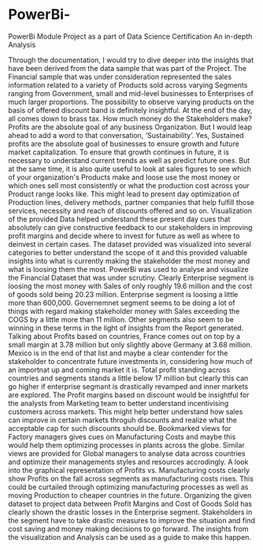 # PowerBi-
PowerBi Module Project as a part of Data Science Certification
An in-depth Analysis

Through the documentation, I would try to dive deeper into the insights that have been derived from the data sample that was part of the Project. The Financial sample that was under consideration represented the sales information related to a variety of Products sold across varying Segments ranging from Government, small and mid-level businesses to Enterprises of much larger proportions. The possibility to observe varying products on the basis of offered discount band is definitely insightful. 
At the end of the day, all comes down to brass tax. How much money do the Stakeholders make? Profits are the absolute goal of any business Organization. But I would leap ahead to add a word to that conversation, ‘Sustainability’. Yes, Sustained profits are the absolute goal of businesses to ensure growth and future market capitalization. To ensure that growth continues in future, it is necessary to understand current trends as well as predict future ones. But at the same time, it is also quite useful to look at sales figures to see which of your organization's Products make and loose use the most money or which ones sell most consistently or what the production cost across your Product range looks like. This might lead to present day optimization of Production lines, delivery methods, partner companies that help fulfill those services, necessity and reach of discounts offered and so on.
Visualization of the provided Data helped understand these present day cues that absolutely can give constructive feedback to our stakeholders in improving profit margins and decide where to invest for future as well as where to deinvest in certain cases.
The dataset provided was visualized into several categories to better understand the scope of it and this provided valuable insights into what is currently making the stakeholder the most money and what is loosing them the most.
PowerBi was used to analyse and visualize the Financial Dataset that was under scrutiny. Clearly Enterprise segment is loosing the most money with Sales of only roughly 19.6 million and the cost of goods sold being 20.23 million. Enterprise segment is loosing a little more than 600,000. Governemnet segment seems to be doing a lot of things with regard making stakeholder money with Sales exceeding the COGS by a little more than 11 million. Other segments also seem to be winning in these terms in the light of insights from the Report generated.
Talking about Profits based on countries, France comes out on top by a small margin at 3.78 million but only slightly above Germany at 3.68 million. Mexico is in the end of that list and maybe a clear contender for the stakeholder to concentrate future investments in, considering how much of an importnat up and coming market it is. Total profit standing across countries and segments stands a little below 17 million but clearly this can go higher if enterprise segmant is drastically revamped and inner markets are explored.
The Profit margins based on discount would be insightful for the analysts from Marketing team to better understand incentivising customers across markets. This might help better understand how sales can improve in certain markets throguh discounts and realize what the acceptable cap for such discounts should be. 
Bookmarked views for Factory managers gives cues on Manufacturing Costs and maybe this would help them optimizing processes in plants across the globe. Similar views are provided for Global managers to analyse data across countries and optimize their managements styles and resources accrodingly. A look into the graphical representation of Profits vs. Manufacturing costs clearly show Profits on the fall across segments as manufacturing costs rises. This could be curtailed through optimizing manufacturing processes as well as moving Production to cheaper countries in the future.
Organizing the given dataset to project data between Profit Margins and Cost of Goods Sold has clearly shown the drastic losses in the Enterprise segment. Stakeholders in the segment have to take drastic measures to improve the situation and find cost saving and money making decisions to go forward. The insights from the visualization and Analysis can be used as a guide to make this happen.

